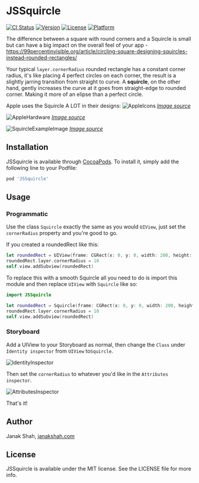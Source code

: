 # JSSquircle

[![CI Status](https://img.shields.io/travis/janakmshah/JSSquircle.svg?style=flat)](https://travis-ci.org/janakmshah/JSSquircle)
[![Version](https://img.shields.io/cocoapods/v/JSSquircle.svg?style=flat)](https://cocoapods.org/pods/JSSquircle)
[![License](https://img.shields.io/cocoapods/l/JSSquircle.svg?style=flat)](https://cocoapods.org/pods/JSSquircle)
[![Platform](https://img.shields.io/cocoapods/p/JSSquircle.svg?style=flat)](https://cocoapods.org/pods/JSSquircle)

The difference between a square with round corners and a Squircle is small but can have a big impact on the overall feel of your app - https://99percentinvisible.org/article/circling-square-designing-squircles-instead-rounded-rectangles/

Your typical `layer.cornerRadius` rounded rectangle has a constant corner radius, it's like placing 4 perfect circles on each corner, the result is a slightly jarring transition from straight to curve. A **squircle**, on the other hand, gently increases the curve at it goes from straight-edge to rounded corner. Making it more of an elipse than a perfect circle.

Apple uses the Squircle A LOT in their designs:
![AppleIcons](../master/assets/AppleIcons.png?raw=true)
[*Image source*](https://99percentinvisible.org/article/circling-square-designing-squircles-instead-rounded-rectangles/)

![AppleHardware](../master/assets/AppleHardware.png?raw=true)
[*Image source*](https://99percentinvisible.org/article/circling-square-designing-squircles-instead-rounded-rectangles/)

![SquircleExampleImage](../master/assets/Squircle.jpeg?raw=true)
[*Image source*](https://medium.com/minimal-notes/rounded-corners-in-the-apple-ecosystem-1b3f45e18fcc)

## Installation

JSSquircle is available through [CocoaPods](https://cocoapods.org). To install
it, simply add the following line to your Podfile:

```ruby
pod 'JSSquircle'
```

## Usage

### Programmatic

Use the class `Squircle` exactly the same as you would `UIView`, just set the `cornerRadius` property and you're good to go.

If you created a roundedRect like this:

```swift
let roundedRect = UIView(frame: CGRect(x: 0, y: 0, width: 200, height: 50))
roundedRect.layer.cornerRadius = 10
self.view.addSubview(roundedRect)
```

To replace this with a smooth Squircle all you need to do is import this module and then replace `UIView` with `Squircle` like so:

```swift
import JSSquircle

let roundedRect = Squircle(frame: CGRect(x: 0, y: 0, width: 200, height: 50))
roundedRect.layer.cornerRadius = 10
self.view.addSubview(roundedRect)
```

### Storyboard

Add a UIView to your Storyboard as normal, then change the `Class` under `Identity inspector` from `UIView` to`Squircle`.

![IdentityInspector](../master/assets/IdentityInspector.png?raw=true)

Then set the `cornerRadius` to whatever you'd like in the `Attributes inspector`.

![AttributesInspector](../master/assets/AttributesInspector.png?raw=true)

That's it!

## Author

Janak Shah, [janakshah.com](https://janakshah.com)

## License

JSSquircle is available under the MIT license. See the LICENSE file for more info.
